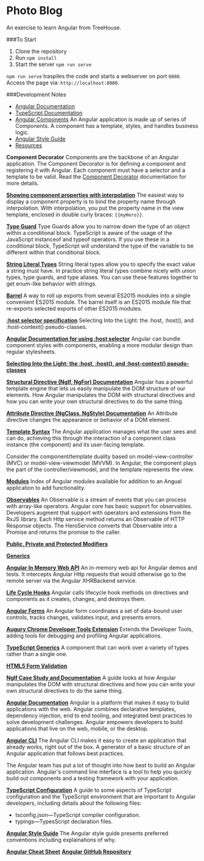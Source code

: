 # Photo Blog
An exercise to learn Angular from TreeHouse.

###To Start

1. Clone the repository
2. Run `npm install`
3. Start the server `npm run serve`

`npm run serve` traspiles the code and starts a webserver on port `8080`. Access the page 
via: `http://localhost:8080`.


###Development Notes

- [Angular Documentation](https://angular.io/docs/ts/latest)
- [TypeScript Documentation](http://www.typescriptlang.org/docs/tutorial.html)
- [Angular Components]()
An Angular application is made up of series of Components. A component has a template, styles, and handles business
logic.
- [Angular Style Guide](https://angular.io/docs/ts/latest/guide/style-guide.html)
- [Resources](https://angular.io/resources/)

**Component Decorator**
Components are the backbone of an Angular application. The Component Decorator is for defining a component and
registering it with Angular. Each component must have a selector and a template to be valid. Read the [Component 
Decorator](https://angular.io/docs/ts/latest/api/core/index/Component-decorator.html) documentation for more details.

**[Showing component properties with interpolation](https://angular.io/docs/ts/latest/guide/displaying-data.html#!#interpolation)**
The easiest way to display a component property is to bind the property name through interpolation. With interpolation,
you put the property name in the view template, enclosed in double curly braces: `{{myHero}}`.

**[Type Guard](https://basarat.gitbooks.io/typescript/content/docs/types/typeGuard.html)**
Type Guards allow you to narrow down the type of an object within a conditional block. TypeScript is aware of the usage
of the JavaScript instanceof and typeof operators. If you use these in a conditional block, TypeScript will understand
the type of the variable to be different within that conditional block.

**[String Literal Types](http://www.typescriptlang.org/docs/handbook/advanced-types.html#string-literal-types)**
String literal types allow you to specify the exact value a string must have. In practice string literal types combine
nicely with union types, type guards, and type aliases. You can use these features together to get enum-like behavior
with strings.

**[Barrel](https://angular.io/docs/ts/latest/guide/glossary.html#!#barrel)**
A way to roll up exports from several ES2015 modules into a single convenient ES2015 module. The barrel itself is an
ES2015 module file that re-exports selected exports of other ES2015 modules.

**[:host selector specification](https://www.w3.org/TR/css-scoping-1/#host-selector)**
Selecting Into the Light: the :host, :host(), and :host-context() pseudo-classes.

**[Angular Documentation for using :host selector](https://angular.io/docs/ts/latest/guide/component-styles.html#!#sts=:host)**
Angular can bundle component styles with components, enabling a more modular design than regular stylesheets.

**[Selecting Into the Light: the :host, :host(), and :host-context() pseudo-classes](https://www.w3.org/TR/css-scoping-1/#host-selector)**

**[Structural Directive (NgIf, NgFor) Documentation](https://angular.io/docs/ts/latest/guide/structural-directives.html)**
Angular has a powerful template engine that lets us easily manipulate the DOM structure of our elements. How Angular
manipulates the DOM with structural directives and how you can write your own structural directives to do the same
thing.

**[Attribute Directive (NgClass, NgStyle) Documentation](https://angular.io/docs/ts/latest/guide/attribute-directives.html)**
An Attribute directive changes the appearance or behavior of a DOM element.

**[Template Syntax](https://angular.io/docs/ts/latest/guide/template-syntax.html)**
The Angular application manages what the user sees and can do, achieving this through the interaction of a component
class instance (the component) and its user-facing template.

Consider the component/template duality based on model-view-controller (MVC) or model-view-viewmodel (MVVM). In Angular,
the component plays the part of the controller/viewmodel, and the template represents the view.

**[Modules](https://angular.io/docs/ts/latest/api/#!?query=module)**
Index of Angular modules available for addition to an Angual application to add functionality.

**[Observables](https://angular.io/docs/ts/latest/tutorial/toh-pt6.html#!#observables)**
An Observable is a stream of events that you can process with array-like operators. Angular core has basic support for
observables. Developers augment that support with operators and extensions from the RxJS library. Each Http service
method returns an Observable of HTTP Response objects. The HeroService converts that Observable into a Promise and
returns the promise to the caller.

**[Public, Private and Protected Modifiers](http://www.typescriptlang.org/docs/handbook/classes.html#public-private-and-protected-modifiers)**

**[Generics](https://www.typescriptlang.org/docs/handbook/generics.html)**

**[Angular In Memory Web API](https://github.com/angular/in-memory-web-api)**
An in-memory web api for Angular demos and tests. It intercepts Angular Http requests that would otherwise go to the 
remote server via the Angular XHRBackend service.

**[Life Cycle Hooks](https://angular.io/docs/ts/latest/guide/lifecycle-hooks.html)**
Angular calls lifecycle hook methods on directives and components as it creates, changes, and destroys them.

**[Angular Forms](https://angular.io/docs/ts/latest/guide/forms.html)**
An Angular form coordinates a set of data-bound user controls, tracks changes, validates input, and presents errors.

**[Augury Chrome Developer Tools Extension](https://chrome.google.com/webstore/detail/augury/elgalmkoelokbchhkhacckoklkejnhcd)**
Extends the Developer Tools, adding tools for debugging and profiling Angular applications.

**[TypeScript Generics](https://www.typescriptlang.org/docs/handbook/generics.html)**
A component that can work over a variety of types rather than a single one.

**[HTML5 Form Validation](https://developer.mozilla.org/en-US/docs/Web/HTML/Element/input)**

**[NgIf Case Study and Documentation](https://angular.io/guide/structural-directives#!#ngIf)**
A  guide looks at how Angular manipulates the DOM with structural directives and how you can write your own structural 
directives to do the same thing.

**[Angular Documentation](https://angular.io/docs)**
Angular is a platform that makes it easy to build applications with the web. Angular combines declarative templates,
dependency injection, end to end tooling, and integrated best practices to solve development challenges. Angular
empowers developers to build applications that live on the web, mobile, or the desktop.

**[Angular CLI](https://cli.angular.io/)**
The Angular CLI makes it easy to create an application that already works, right out of the box. A generator of a
basic structure of an Angular application that follows best practices.

The Angular team has put a lot of thought into how best to build an Angular application. Angular's command line
interface is a tool to help you quickly build out components and a testing framework with your application.

**[TypeScript Configuration](https://angular.io/guide/typescript-configuration)**
A guide to some aspects of TypeScript configuration and the TypeScript environment that are important to Angular
developers, including details about the following files:

- tsconfig.json—TypeScript compiler configuration.
- typings—TypesScript declaration files.

**[Angular Style Guide](https://angular.io/guide/styleguide)**
The Angular style guide presents preferred conventions including explainations of why.

**[Angular Cheat Sheet](https://angular.io/guide/cheatsheet)**
**[Angular GitHub Repository](https://github.com/angular/angular)**
